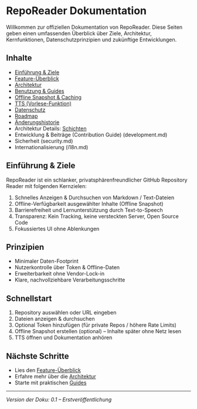 # RepoReader Dokumentation

Willkommen zur offiziellen Dokumentation von RepoReader. Diese Seiten geben einen umfassenden Überblick über Ziele, Architektur, Kernfunktionen, Datenschutzprinzipien und zukünftige Entwicklungen.

## Inhalte

- [Einführung & Ziele](#einfuhrung--ziele)
- [Feature-Überblick](features.md)
- [Architektur](architecture.md)
- [Benutzung & Guides](guides/usage.md)
- [Offline Snapshot & Caching](guides/offline.md)
- [TTS (Vorlese-Funktion)](guides/tts.md)
- [Datenschutz](privacy.md)
- [Roadmap](roadmap.md)
- [Änderungshistorie](changelog.md)
 - Architektur Details: [Schichten](architecture/layers.md)
 - Entwicklung & Beiträge (Contribution Guide) (development.md)
 - Sicherheit (security.md)
 - Internationalisierung (i18n.md)

## Einführung & Ziele
RepoReader ist ein schlanker, privatsphärenfreundlicher GitHub Repository Reader mit folgenden Kernzielen:

1. Schnelles Anzeigen & Durchsuchen von Markdown / Text-Dateien
2. Offline-Verfügbarkeit ausgewählter Inhalte (Offline Snapshot)
3. Barrierefreiheit und Lernunterstützung durch Text-to-Speech
4. Transparenz: Kein Tracking, keine versteckten Server, Open Source Code
5. Fokussiertes UI ohne Ablenkungen

## Prinzipien
- Minimaler Daten-Footprint
- Nutzerkontrolle über Token & Offline-Daten
- Erweiterbarkeit ohne Vendor-Lock-in
- Klare, nachvollziehbare Verarbeitungsschritte

## Schnellstart
1. Repository auswählen oder URL eingeben
2. Dateien anzeigen & durchsuchen
3. Optional Token hinzufügen (für private Repos / höhere Rate Limits)
4. Offline Snapshot erstellen (optional) – Inhalte später ohne Netz lesen
5. TTS öffnen und Dokumentation anhören

## Nächste Schritte
- Lies den [Feature-Überblick](features.md)
- Erfahre mehr über die [Architektur](architecture.md)
- Starte mit praktischen [Guides](guides/usage.md)

---
*Version der Doku: 0.1 – Erstveröffentlichung*
